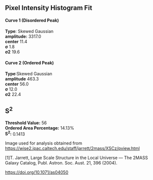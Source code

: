 ## Pixel Intensity Histogram Fit

#### Curve 1 (Disordered Peak)
**Type**: Skewed Gaussian\
**amplitude:** 3317.0\
**center** 11.4\
**σ** 1.8\
**σ2** 19.6


#### Curve 2 (Ordered Peak)
**Type**:Skewed Gaussian\
**amplitude** 463.3\
**center** 56.0\
**σ** 12.0\
**σ2** 22.4


## S<sup>2</sup>
**Threshold Value:** 56\
**Ordered Area Percentage:** 14.13%\
**S<sup>2</sup>:** 0.1413




Image used for analysis obtained from https://wise2.ipac.caltech.edu/staff/jarrett/2mass/XSCz/pview.html

[1]T. Jarrett, Large Scale Structure in the Local Universe — The 2MASS Galaxy Catalog, Publ. Astron. Soc. Aust. 21, 396 (2004).

https://doi.org/10.1071/as04050
